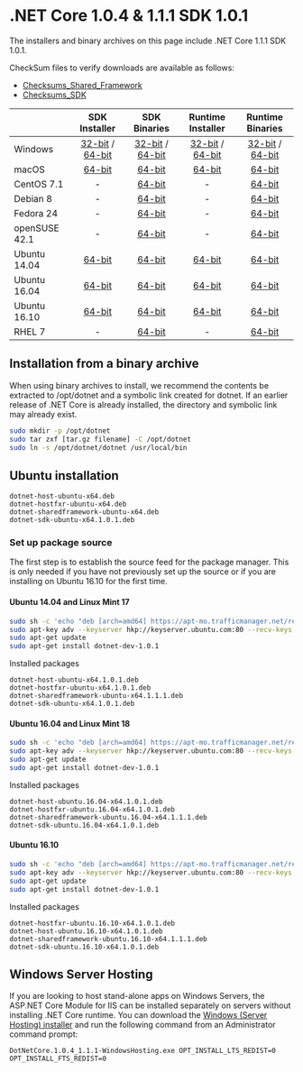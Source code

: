 # .NET Core 1.0.4 & 1.1.1 SDK 1.0.1

The installers and binary archives on this page include .NET Core 1.1.1 SDK 1.0.1. 

CheckSum files to verify downloads are available as follows:
* [Checksums_Shared_Framework](https://builds.dotnet.microsoft.com/dotnet/checksums/1.0.4-1.1.1-sharedfx-SHA.txt)
* [Checksums_SDK](https://builds.dotnet.microsoft.com/dotnet/checksums/1.0.1-SDK-SHA.txt) 

|                         | SDK Installer                                        | SDK Binaries                                        | Runtime Installer | Runtime Binaries |
| ----------------------- | :----------------------------------------------: | :----------------------------------------------:| :--: | :--: |
| Windows                 | [32-bit](https://go.microsoft.com/fwlink/?LinkID=843452) / [64-bit](https://go.microsoft.com/fwlink/?LinkID=843448)  | [32-bit](https://go.microsoft.com/fwlink/?LinkID=843458) / [64-bit](https://go.microsoft.com/fwlink/?LinkID=843454) | [32-bit](https://go.microsoft.com/fwlink/?LinkID=843437) / [64-bit](https://go.microsoft.com/fwlink/?LinkID=843433) | [32-bit](https://go.microsoft.com/fwlink/?LinkID=843430) / [64-bit](https://go.microsoft.com/fwlink/?LinkID=843426) |
| macOS                   | [64-bit](https://go.microsoft.com/fwlink/?LinkID=843444)  | [64-bit](https://go.microsoft.com/fwlink/?LinkID=843455)                          | [64-bit](https://go.microsoft.com/fwlink/?LinkID=843418) | [64-bit](https://go.microsoft.com/fwlink/?LinkID=843425) |
| CentOS 7.1              | -                                                         | [64-bit](https://go.microsoft.com/fwlink/?LinkID=843449)                          | - | [64-bit](https://go.microsoft.com/fwlink/?LinkID=843420) |
| Debian 8                | -                                                         | [64-bit](https://go.microsoft.com/fwlink/?LinkID=843453)                          | - | [64-bit](https://go.microsoft.com/fwlink/?LinkID=843423) |
| Fedora 24               | -                                                         | [64-bit](https://go.microsoft.com/fwlink/?LinkID=843461)                          | - | [64-bit](https://go.microsoft.com/fwlink/?LinkID=843431) |
| openSUSE 42.1           | -                                                         | [64-bit](https://go.microsoft.com/fwlink/?LinkID=843451)                          | - | [64-bit](https://go.microsoft.com/fwlink/?LinkID=843419) |
| Ubuntu 14.04            | [64-bit](https://go.microsoft.com/fwlink/?LinkID=843445) | [64-bit](https://go.microsoft.com/fwlink/?LinkID=843450)                          | [64-bit](https://go.microsoft.com/fwlink/?LinkID=843428) | [64-bit](https://go.microsoft.com/fwlink/?LinkID=843422) |
| Ubuntu 16.04            | [64-bit](https://go.microsoft.com/fwlink/?LinkID=843456) | [64-bit](https://go.microsoft.com/fwlink/?LinkID=843462)                          | [64-bit](https://go.microsoft.com/fwlink/?LinkID=843421) | [64-bit](https://go.microsoft.com/fwlink/?LinkID=843432) |
| Ubuntu 16.10            | [64-bit](https://go.microsoft.com/fwlink/?LinkID=843460) | [64-bit](https://go.microsoft.com/fwlink/?LinkID=843446)                          | [64-bit](https://go.microsoft.com/fwlink/?LinkID=843424) | [64-bit](https://go.microsoft.com/fwlink/?LinkID=843436) |
| RHEL 7             | -                                                              | [64-bit](https://go.microsoft.com/fwlink/?LinkID=843459)                          | - | [64-bit](https://go.microsoft.com/fwlink/?LinkID=843429) |
## Installation from a binary archive

When using binary archives to install, we recommend the contents be extracted to /opt/dotnet and a symbolic link created for dotnet. If an earlier release of .NET Core is already installed, the directory and symbolic link may already exist.

```bash
sudo mkdir -p /opt/dotnet
sudo tar zxf [tar.gz filename] -C /opt/dotnet
sudo ln -s /opt/dotnet/dotnet /usr/local/bin
```

## Ubuntu installation

```
dotnet-host-ubuntu-x64.deb
dotnet-hostfxr-ubuntu-x64.deb
dotnet-sharedframework-ubuntu-x64.deb
dotnet-sdk-ubuntu-x64.1.0.1.deb
```


### Set up package source

The first step is to establish the source feed for the package manager. This is only needed if you have not previously set up the source or if you are installing on Ubuntu 16.10 for the first time.

#### Ubuntu 14.04 and Linux Mint 17

```bash
sudo sh -c 'echo "deb [arch=amd64] https://apt-mo.trafficmanager.net/repos/dotnet-release/ trusty main" > /etc/apt/sources.list.d/dotnetdev.list'
sudo apt-key adv --keyserver hkp://keyserver.ubuntu.com:80 --recv-keys 417A0893
sudo apt-get update
sudo apt-get install dotnet-dev-1.0.1
```

Installed packages

```
dotnet-host-ubuntu-x64.1.0.1.deb
dotnet-hostfxr-ubuntu-x64.1.0.1.deb
dotnet-sharedframework-ubuntu-x64.1.1.1.deb
dotnet-sdk-ubuntu-x64.1.0.1.deb
```

#### Ubuntu 16.04 and Linux Mint 18

```bash
sudo sh -c 'echo "deb [arch=amd64] https://apt-mo.trafficmanager.net/repos/dotnet-release/ xenial main" > /etc/apt/sources.list.d/dotnetdev.list'
sudo apt-key adv --keyserver hkp://keyserver.ubuntu.com:80 --recv-keys 417A0893
sudo apt-get update
sudo apt-get install dotnet-dev-1.0.1
```

Installed packages

```
dotnet-host-ubuntu.16.04-x64.1.0.1.deb
dotnet-hostfxr-ubuntu.16.04-x64.1.0.1.deb
dotnet-sharedframework-ubuntu.16.04-x64.1.1.1.deb
dotnet-sdk-ubuntu.16.04-x64.1.0.1.deb
```

#### Ubuntu 16.10

```bash
sudo sh -c 'echo "deb [arch=amd64] https://apt-mo.trafficmanager.net/repos/dotnet-release/ yakkety main" > /etc/apt/sources.list.d/dotnetdev.list'
sudo apt-key adv --keyserver hkp://keyserver.ubuntu.com:80 --recv-keys 417A0893
sudo apt-get update
sudo apt-get install dotnet-dev-1.0.1
```

Installed packages

```
dotnet-hostfxr-ubuntu.16.10-x64.1.0.1.deb
dotnet-host-ubuntu.16.10-x64.1.0.1.deb
dotnet-sharedframework-ubuntu.16.10-x64.1.1.1.deb
dotnet-sdk-ubuntu.16.10-x64.1.0.1.deb
```

## Windows Server Hosting
If you are looking to host stand-alone apps on Windows Servers, the ASP.NET Core Module for IIS can be installed separately on servers without installing .NET Core runtime. You can download the [Windows (Server Hosting) installer](https://go.microsoft.com/fwlink/?LinkID=844461) and run the following command from an Administrator command prompt:

``DotNetCore.1.0.4_1.1.1-WindowsHosting.exe OPT_INSTALL_LTS_REDIST=0 OPT_INSTALL_FTS_REDIST=0``